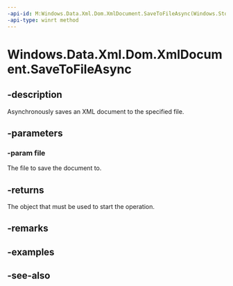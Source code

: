 ```yaml
---
-api-id: M:Windows.Data.Xml.Dom.XmlDocument.SaveToFileAsync(Windows.Storage.IStorageFile)
-api-type: winrt method
---
```


<!-- Method syntax
public Windows.Foundation.IAsyncAction SaveToFileAsync(Windows.Storage.IStorageFile file)
-->

# Windows.Data.Xml.Dom.XmlDocument.SaveToFileAsync

## -description
Asynchronously saves an XML document to the specified file.

## -parameters
### -param file
The file to save the document to.

## -returns
The object that must be used to start the operation.

## -remarks

## -examples

## -see-also
